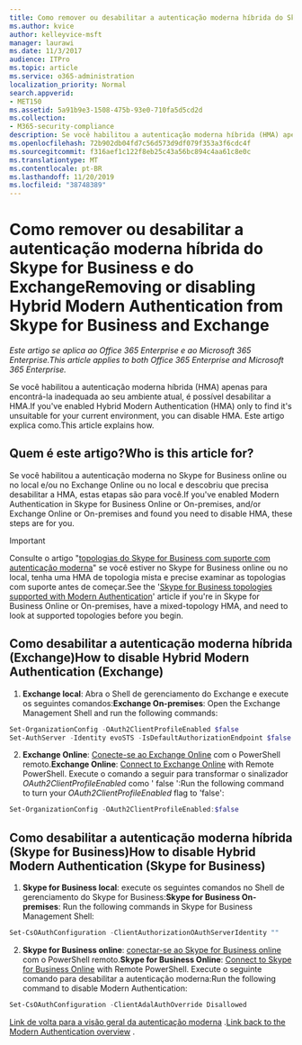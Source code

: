 ```yaml
---
title: Como remover ou desabilitar a autenticação moderna híbrida do Skype for Business e do Exchange
ms.author: kvice
author: kelleyvice-msft
manager: laurawi
ms.date: 11/3/2017
audience: ITPro
ms.topic: article
ms.service: o365-administration
localization_priority: Normal
search.appverid:
- MET150
ms.assetid: 5a91b9e3-1508-475b-93e0-710fa5d5cd2d
ms.collection:
- M365-security-compliance
description: Se você habilitou a autenticação moderna híbrida (HMA) apenas para encontrá-la inadequada ao seu ambiente atual, é possível desabilitar a HMA. Este artigo explica como.
ms.openlocfilehash: 72b902db04fd7c56d573d9df079f353a3f6cdc4f
ms.sourcegitcommit: f316aef1c122f8eb25c43a56bc894c4aa61c8e0c
ms.translationtype: MT
ms.contentlocale: pt-BR
ms.lasthandoff: 11/20/2019
ms.locfileid: "38748389"
---
```

# <a name="removing-or-disabling-hybrid-modern-authentication-from-skype-for-business-and-exchange"></a><span data-ttu-id="85a99-104">Como remover ou desabilitar a autenticação moderna híbrida do Skype for Business e do Exchange</span><span class="sxs-lookup"><span data-stu-id="85a99-104">Removing or disabling Hybrid Modern Authentication from Skype for Business and Exchange</span></span>

<span data-ttu-id="85a99-105">*Este artigo se aplica ao Office 365 Enterprise e ao Microsoft 365 Enterprise.*</span><span class="sxs-lookup"><span data-stu-id="85a99-105">*This article applies to both Office 365 Enterprise and Microsoft 365 Enterprise.*</span></span>

<span data-ttu-id="85a99-106">Se você habilitou a autenticação moderna híbrida (HMA) apenas para encontrá-la inadequada ao seu ambiente atual, é possível desabilitar a HMA.</span><span class="sxs-lookup"><span data-stu-id="85a99-106">If you've enabled Hybrid Modern Authentication (HMA) only to find it's unsuitable for your current environment, you can disable HMA.</span></span> <span data-ttu-id="85a99-107">Este artigo explica como.</span><span class="sxs-lookup"><span data-stu-id="85a99-107">This article explains how.</span></span>
  
## <a name="who-is-this-article-for"></a><span data-ttu-id="85a99-108">Quem é este artigo?</span><span class="sxs-lookup"><span data-stu-id="85a99-108">Who is this article for?</span></span>

<span data-ttu-id="85a99-109">Se você habilitou a autenticação moderna no Skype for Business online ou no local e/ou no Exchange Online ou no local e descobriu que precisa desabilitar a HMA, estas etapas são para você.</span><span class="sxs-lookup"><span data-stu-id="85a99-109">If you've enabled Modern Authentication in Skype for Business Online or On-premises, and/or Exchange Online or On-premises and found you need to disable HMA, these steps are for you.</span></span>

> [!IMPORTANT]
> <span data-ttu-id="85a99-110">Consulte o artigo "[topologias do Skype for Business com suporte com autenticação moderna](https://technet.microsoft.com/library/mt803262.aspx)" se você estiver no Skype for Business online ou no local, tenha uma HMA de topologia mista e precise examinar as topologias com suporte antes de começar.</span><span class="sxs-lookup"><span data-stu-id="85a99-110">See the '[Skype for Business topologies supported with Modern Authentication](https://technet.microsoft.com/library/mt803262.aspx)' article if you're in Skype for Business Online or On-premises, have a mixed-topology HMA, and need to look at supported topologies before you begin.</span></span>
  
## <a name="how-to-disable-hybrid-modern-authentication-exchange"></a><span data-ttu-id="85a99-111">Como desabilitar a autenticação moderna híbrida (Exchange)</span><span class="sxs-lookup"><span data-stu-id="85a99-111">How to disable Hybrid Modern Authentication (Exchange)</span></span>

1. <span data-ttu-id="85a99-112">**Exchange local**: Abra o Shell de gerenciamento do Exchange e execute os seguintes comandos:</span><span class="sxs-lookup"><span data-stu-id="85a99-112">**Exchange On-premises**: Open the Exchange Management Shell and run the following commands:</span></span> 

```powershell
Set-OrganizationConfig -OAuth2ClientProfileEnabled $false
Set-AuthServer -Identity evoSTS -IsDefaultAuthorizationEndpoint $false
```

2. <span data-ttu-id="85a99-113">**Exchange Online**: [Conecte-se ao Exchange Online](https://docs.microsoft.com/powershell/exchange/exchange-online/connect-to-exchange-online-powershell/connect-to-exchange-online-powershell) com o PowerShell remoto.</span><span class="sxs-lookup"><span data-stu-id="85a99-113">**Exchange Online**: [Connect to Exchange Online](https://docs.microsoft.com/powershell/exchange/exchange-online/connect-to-exchange-online-powershell/connect-to-exchange-online-powershell) with Remote PowerShell.</span></span> <span data-ttu-id="85a99-114">Execute o comando a seguir para transformar o sinalizador *OAuth2ClientProfileEnabled* como ' false ':</span><span class="sxs-lookup"><span data-stu-id="85a99-114">Run the following command to turn your  *OAuth2ClientProfileEnabled*  flag to 'false':</span></span>

```powershell    
Set-OrganizationConfig -OAuth2ClientProfileEnabled:$false
```
    
## <a name="how-to-disable-hybrid-modern-authentication-skype-for-business"></a><span data-ttu-id="85a99-115">Como desabilitar a autenticação moderna híbrida (Skype for Business)</span><span class="sxs-lookup"><span data-stu-id="85a99-115">How to disable Hybrid Modern Authentication (Skype for Business)</span></span>

1. <span data-ttu-id="85a99-116">**Skype for Business local**: execute os seguintes comandos no Shell de gerenciamento do Skype for Business:</span><span class="sxs-lookup"><span data-stu-id="85a99-116">**Skype for Business On-premises**: Run the following commands in Skype for Business Management Shell:</span></span>

```powershell
Set-CsOAuthConfiguration -ClientAuthorizationOAuthServerIdentity ""
```

2. <span data-ttu-id="85a99-117">**Skype for Business online**: [conectar-se ao Skype for Business online](https://docs.microsoft.com/office365/enterprise/powershell/manage-skype-for-business-online-with-office-365-powershell) com o PowerShell remoto.</span><span class="sxs-lookup"><span data-stu-id="85a99-117">**Skype for Business Online**: [Connect to Skype for Business Online](https://docs.microsoft.com/office365/enterprise/powershell/manage-skype-for-business-online-with-office-365-powershell) with Remote PowerShell.</span></span> <span data-ttu-id="85a99-118">Execute o seguinte comando para desabilitar a autenticação moderna:</span><span class="sxs-lookup"><span data-stu-id="85a99-118">Run the following command to disable Modern Authentication:</span></span>

```powershell    
Set-CsOAuthConfiguration -ClientAdalAuthOverride Disallowed
```

<span data-ttu-id="85a99-119">[Link de volta para a visão geral da autenticação moderna](hybrid-modern-auth-overview.md) .</span><span class="sxs-lookup"><span data-stu-id="85a99-119">[Link back to the Modern Authentication overview](hybrid-modern-auth-overview.md) .</span></span> 
  

